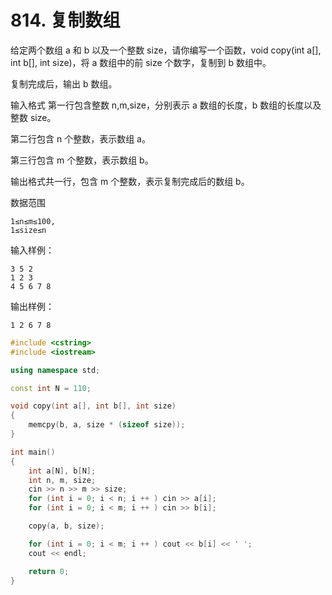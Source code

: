 # 814. 复制数组

给定两个数组 a 和 b 以及一个整数 size，请你编写一个函数，void copy(int a[], int b[], int size)，将 a 数组中的前 size 个数字，复制到 b 数组中。

复制完成后，输出 b 数组。

输入格式
第一行包含整数 n,m,size，分别表示 a 数组的长度，b 数组的长度以及整数 size。

第二行包含 n 个整数，表示数组 a。

第三行包含 m 个整数，表示数组 b。

输出格式共一行，包含 m 个整数，表示复制完成后的数组 b。

数据范围
```
1≤n≤m≤100,
1≤size≤n
```
输入样例：
```
3 5 2
1 2 3
4 5 6 7 8
```
输出样例：
```
1 2 6 7 8
```

```c++
#include <cstring>
#include <iostream>

using namespace std;

const int N = 110;

void copy(int a[], int b[], int size)
{
    memcpy(b, a, size * (sizeof size));
}

int main()
{
    int a[N], b[N];
    int n, m, size;
    cin >> n >> m >> size;
    for (int i = 0; i < n; i ++ ) cin >> a[i];
    for (int i = 0; i < m; i ++ ) cin >> b[i];

    copy(a, b, size);

    for (int i = 0; i < m; i ++ ) cout << b[i] << ' ';
    cout << endl;

    return 0;
}
```




